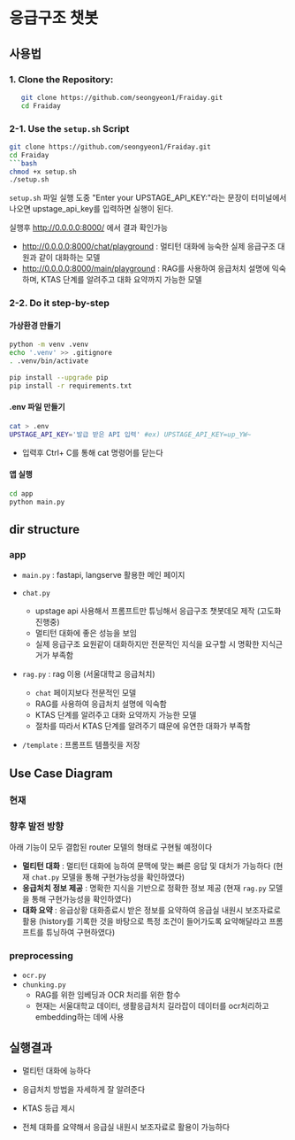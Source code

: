 # 응급구조 챗봇

## 사용법
### 1. **Clone the Repository:**
```bash
   git clone https://github.com/seongyeon1/Fraiday.git
   cd Fraiday
```

### 2-1. **Use the `setup.sh` Script**
   ```bash
   git clone https://github.com/seongyeon1/Fraiday.git
   cd Fraiday
```bash
chmod +x setup.sh
./setup.sh
```
`setup.sh` 파일 실행 도중  "Enter your UPSTAGE_API_KEY:"라는 문장이 터미널에서 나오면 upstage_api_key를 입력하면 실행이 된다. 

실행후 http://0.0.0.0:8000/ 에서 결과 확인가능
- http://0.0.0.0:8000/chat/playground : 멀티턴 대화에 능숙한 실제 응급구조 대원과 같이 대화하는 모델
- http://0.0.0.0:8000/main/playground : RAG를 사용하여 응급처치 설명에 익숙하며, KTAS 단계를 알려주고 대화 요약까지 가능한 모델


### 2-2. **Do it step-by-step**
#### 가상환경 만들기
```bash
python -m venv .venv
echo '.venv' >> .gitignore
. .venv/bin/activate
 
pip install --upgrade pip
pip install -r requirements.txt
```

#### .env 파일 만들기
```bash
cat > .env
UPSTAGE_API_KEY='발급 받은 API 입력' #ex) UPSTAGE_API_KEY=up_YW~
```
- 입력후 Ctrl+ C를 통해 cat 명령어를 닫는다

#### 앱 실행
```bash
cd app
python main.py
```

## dir structure

### app
- `main.py` : fastapi, langserve 활용한 메인 페이지
- `chat.py`
  - upstage api 사용해서 프롬프트만 튜닝해서 응급구조 챗봇데모 제작 (고도화 진행중)
  - 멀티턴 대화에 좋은 성능을 보임
  - 실제 응급구조 요원같이 대화하지만 전문적인 지식을 요구할 시 명확한 지식근거가 부족함
 
- `rag.py` : rag 이용 (서울대학교 응급처치)
  - `chat` 페이지보다 전문적인 모델
  - RAG를 사용하여 응급처치 설명에 익숙함
  - KTAS 단계를 알려주고 대화 요약까지 가능한 모델
  - 절차를 따라서 KTAS 단계를 알려주기 떄문에 유연한 대화가 부족함

- `/template` : 프롬프트 템플릿을 저장


## Use Case Diagram

### 현재

### 향후 발전 방향

아래 기능이 모두 결합된 router 모델의 형태로 구현될 예정이다
- **멀티턴 대화** : 멀티턴 대화에 능하여 문맥에 맞는 빠른 응답 및 대처가 가능하다 (현재 `chat.py` 모델을 통해 구현가능성을 확인하였다)
- **응급처치 정보 제공** : 명확한 지식을 기반으로 정확한 정보 제공 (현재 `rag.py` 모델을 통해 구현가능성을 확인하였다)
- **대화 요약** : 응급상황 대화종료시 받은 정보를 요약하여 응급실 내원시 보조자료로 활용 (history를 기록한 것을 바탕으로 특정 조건이 들어가도록 요약해달라고 프롬프트를 튜닝하여 구현하였다)

### preprocessing
- `ocr.py`
- `chunking.py`
  - RAG를 위한 임베딩과 OCR 처리를 위한 함수
  - 현재는 서울대학교 데이터, 생활응급처치 길라잡이 데이터를 ocr처리하고 embedding하는 데에 사용


## 실행결과
- 멀티턴 대화에 능하다

- 응급처치 방법을 자세하게 잘 알려준다

- KTAS 등급 제시

- 전체 대화를 요약해서 응급실 내원시 보조자료로 활용이 가능하다